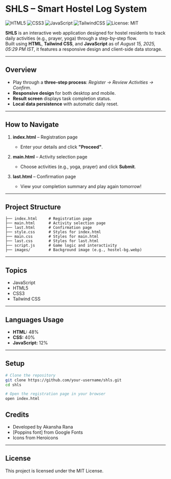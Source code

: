 # SHLS – Smart Hostel Log System  

![HTML5](https://img.shields.io/badge/HTML5-48%25-orange?logo=html5&logoColor=white)
![CSS3](https://img.shields.io/badge/CSS3-40%25-blue?logo=css3&logoColor=white)
![JavaScript](https://img.shields.io/badge/JavaScript-12%25-yellow?logo=javascript&logoColor=white)
![TailwindCSS](https://img.shields.io/badge/TailwindCSS-Framework-38b2ac?logo=tailwindcss&logoColor=white)
![License: MIT](https://img.shields.io/badge/License-MIT-green)

**SHLS** is an interactive web application designed for hostel residents to track daily activities (e.g., prayer, yoga) through a step-by-step flow.  
Built using **HTML**, **Tailwind CSS**, and **JavaScript** as of *August 15, 2025, 05:29 PM IST*, it features a responsive design and client-side data storage.  

---

## Overview  
- Play through a **three-step process**: *Register → Review Activities → Confirm*.  
- **Responsive design** for both desktop and mobile.  
- **Result screen** displays task completion status.  
- **Local data persistence** with automatic daily reset.  

---

## How to Navigate  

1. **index.html** – Registration page  
   - Enter your details and click **"Proceed"**.  

2. **main.html** – Activity selection page  
   - Choose activities (e.g., yoga, prayer) and click **Submit**.  

3. **last.html** – Confirmation page  
   - View your completion summary and play again tomorrow!  

---

## Project Structure  
```
├── index.html     # Registration page
├── main.html      # Activity selection page
├── last.html      # Confirmation page
├── style.css      # Styles for index.html
├── main.css       # Styles for main.html
├── last.css       # Styles for last.html
├── script.js      # Game logic and interactivity
├── images/        # Background image (e.g., hostel-bg.webp)
```

---

## Topics  
- JavaScript  
- HTML5  
- CSS3  
- Tailwind CSS  

---

## Languages Usage  
- **HTML:** 48%  
- **CSS:** 40%  
- **JavaScript:** 12%  

---

## Setup  

```bash
# Clone the repository
git clone https://github.com/your-username/shls.git
cd shls

# Open the registration page in your browser
open index.html
```

## Credits

- Developed by Akansha Rana
- [Poppins font] from Google Fonts
- Icons from Heroicons

---

## License

This project is licensed under the MIT License.
